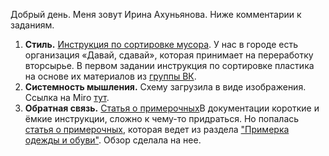 Добрый день. Меня зовут Ирина Ахуньянова. 
Ниже комментарии к заданиям.
1. **Стиль.** [Инструкция по сортировке мусора](https://github.com/koronida/Ozon/blob/main/1.%20Waste%20sorting.md). У нас в городе есть организация «Давай, сдавай», которая принимает на переработку вторсырье. В первом задании инструкция по сортировке пластика на основе их материалов из [группы ВК](https://vk.com/davai.sdavai).
2. **Системность мышления.** Схему загрузила в виде изображения. Ссылка на Miro [тут](https://miro.com/app/board/uXjVO02tTKM=/?share_link_id=180934454500).
3. **Обратная связь.** [Статья о примерочных](https://github.com/koronida/Ozon/blob/main/3.%20Fitting%20room.md)В документации короткие и ёмкие инструкции, сложно к чему-то придраться. Но попалась [статья о примерочных](https://www.ozon.ru/info/pvz-s-primerochnoy/), которая ведет из раздела ["Примерка одежды и обуви"](https://docs.ozon.ru/common/dostavka/primerka-odeyody-i-obuvi/). Обзор сделала на нее.
